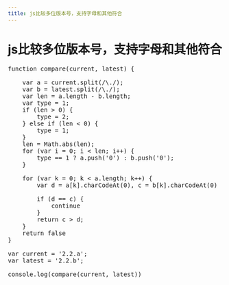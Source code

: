 ```yaml
---
title: js比较多位版本号，支持字母和其他符合
---
```


# js比较多位版本号，支持字母和其他符合

<pre class="brush:js;toolbar:false">function&nbsp;compare(current,&nbsp;latest)&nbsp;{

&nbsp;&nbsp;&nbsp;&nbsp;var&nbsp;a&nbsp;=&nbsp;current.split(/\./);
&nbsp;&nbsp;&nbsp;&nbsp;var&nbsp;b&nbsp;=&nbsp;latest.split(/\./);
&nbsp;&nbsp;&nbsp;&nbsp;var&nbsp;len&nbsp;=&nbsp;a.length&nbsp;-&nbsp;b.length;
&nbsp;&nbsp;&nbsp;&nbsp;var&nbsp;type&nbsp;=&nbsp;1;
&nbsp;&nbsp;&nbsp;&nbsp;if&nbsp;(len&nbsp;&gt;&nbsp;0)&nbsp;{
&nbsp;&nbsp;&nbsp;&nbsp;&nbsp;&nbsp;&nbsp;&nbsp;type&nbsp;=&nbsp;2;
&nbsp;&nbsp;&nbsp;&nbsp;}&nbsp;else&nbsp;if&nbsp;(len&nbsp;&lt;&nbsp;0)&nbsp;{
&nbsp;&nbsp;&nbsp;&nbsp;&nbsp;&nbsp;&nbsp;&nbsp;type&nbsp;=&nbsp;1;
&nbsp;&nbsp;&nbsp;&nbsp;}
&nbsp;&nbsp;&nbsp;&nbsp;len&nbsp;=&nbsp;Math.abs(len);
&nbsp;&nbsp;&nbsp;&nbsp;for&nbsp;(var&nbsp;i&nbsp;=&nbsp;0;&nbsp;i&nbsp;&lt;&nbsp;len;&nbsp;i++)&nbsp;{
&nbsp;&nbsp;&nbsp;&nbsp;&nbsp;&nbsp;&nbsp;&nbsp;type&nbsp;==&nbsp;1&nbsp;?&nbsp;a.push(&#39;0&#39;)&nbsp;:&nbsp;b.push(&#39;0&#39;);
&nbsp;&nbsp;&nbsp;&nbsp;}

&nbsp;&nbsp;&nbsp;&nbsp;for&nbsp;(var&nbsp;k&nbsp;=&nbsp;0;&nbsp;k&nbsp;&lt;&nbsp;a.length;&nbsp;k++)&nbsp;{
&nbsp;&nbsp;&nbsp;&nbsp;&nbsp;&nbsp;&nbsp;&nbsp;var&nbsp;d&nbsp;=&nbsp;a[k].charCodeAt(0),&nbsp;c&nbsp;=&nbsp;b[k].charCodeAt(0)

&nbsp;&nbsp;&nbsp;&nbsp;&nbsp;&nbsp;&nbsp;&nbsp;if&nbsp;(d&nbsp;==&nbsp;c)&nbsp;{
&nbsp;&nbsp;&nbsp;&nbsp;&nbsp;&nbsp;&nbsp;&nbsp;&nbsp;&nbsp;&nbsp;&nbsp;continue
&nbsp;&nbsp;&nbsp;&nbsp;&nbsp;&nbsp;&nbsp;&nbsp;}
&nbsp;&nbsp;&nbsp;&nbsp;&nbsp;&nbsp;&nbsp;&nbsp;return&nbsp;c&nbsp;&gt;&nbsp;d;
&nbsp;&nbsp;&nbsp;&nbsp;}
&nbsp;&nbsp;&nbsp;&nbsp;return&nbsp;false
}

var&nbsp;current&nbsp;=&nbsp;&#39;2.2.a&#39;;
var&nbsp;latest&nbsp;=&nbsp;&#39;2.2.b&#39;;

console.log(compare(current,&nbsp;latest))</pre><p><br/></p>


